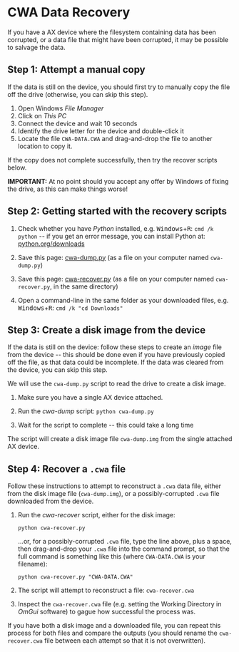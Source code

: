 # CWA Data Recovery

If you have a AX device where the filesystem containing data has been corrupted, or a data file that might have been corrupted, it may be possible to salvage the data.


## Step 1: Attempt a manual copy

If the data is still on the device, you should first try to manually copy the file off the drive (otherwise, you can skip this step).

1. Open Windows *File Manager*
2. Click on *This PC*
3. Connect the device and wait 10 seconds
4. Identify the drive letter for the device and double-click it
5. Locate the file `CWA-DATA.CWA` and drag-and-drop the file to another location to copy it.

If the copy does not complete successfully, then try the recover scripts below.

**IMPORTANT:** At no point should you accept any offer by Windows of fixing the drive, as this can make things worse!


## Step 2: Getting started with the recovery scripts

1. Check whether you have *Python* installed, e.g. <kbd>Windows</kbd>+<kbd>R</kbd>: `cmd /k python` -- if you get an error message, you can install Python at: [python.org/downloads](https://www.python.org/downloads/)

2. Save this page: [cwa-dump.py](https://raw.githubusercontent.com/digitalinteraction/openmovement/master/Software/AX3/cwa-recover/cwa-dump.py) (as a file on your computer named `cwa-dump.py`)

3. Save this page: [cwa-recover.py](https://raw.githubusercontent.com/digitalinteraction/openmovement/master/Software/AX3/cwa-recover/cwa-recover.py) (as a file on your computer named `cwa-recover.py`, in the same directory)

4. Open a command-line in the same folder as your downloaded files, e.g. <kbd>Windows</kbd>+<kbd>R</kbd>: `cmd /k "cd Downloads"`


## Step 3: Create a disk image from the device

If the data is still on the device: follow these steps to create an *image* file from the device -- this should be done even if you have previously copied off the file, as that data could be incomplete.  If the data was cleared from the device, you can skip this step.

We will use the `cwa-dump.py` script to read the drive to create a disk image.

1. Make sure you have a single AX device attached.

2. Run the *cwa-dump* script: `python cwa-dump.py` 

3. Wait for the script to complete -- this could take a long time

The script will create a disk image file `cwa-dump.img` from the single attached AX device.


## Step 4: Recover a `.cwa` file

Follow these instructions to attempt to reconstruct a `.cwa` data file, either from the disk image file (`cwa-dump.img`), or a possibly-corrupted `.cwa` file downloaded from the device.  

1. Run the *cwa-recover* script, either for the disk image:

      `python cwa-recover.py`
      
   ...or, for a possibly-corrupted `.cwa` file, type the line above, plus a space, then drag-and-drop your `.cwa` file into the command prompt, so that the full command is something like this (where `CWA-DATA.CWA` is your filename):

      `python cwa-recover.py "CWA-DATA.CWA"`

2. The script will attempt to reconstruct a file: `cwa-recover.cwa`

3. Inspect the `cwa-recover.cwa` file (e.g. setting the Working Directory in *OmGui* software) to gague how successful the process was.

If you have both a disk image and a downloaded file, you can repeat this process for both files and compare the outputs (you should rename the `cwa-recover.cwa` file between each attempt so that it is not overwritten).

<!-- 
There is a possibility that in some circumstances that being able to read the underlying physical NAND block memory could increase the data recovered, as this would include NAND blocks not used by the logical drive -- however, this is not an interface provided by the current device firmware, and would complicate the recovery, e.g. for overwritten blocks 

Read sectors from a device -- for any header or data sectors found: for each session id, create a map of sequence id to dump file offset (should sort by timestamp as the sequence id can be reset).  If more than one session id is found, the user must choose which to restore.  If no header was found for a specific session id, then a dummy one can be created (but the device id should be specified).  It may be necessary to re-base the sequence id so that it starts at 0).
-->

